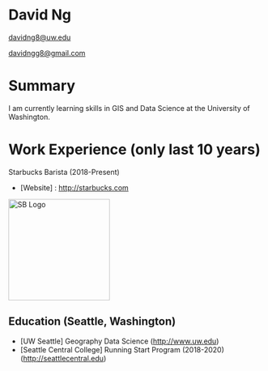 # David Ng

davidng8@uw.edu

davidngg8@gmail.com


# Summary

I am currently learning skills in GIS and Data Science at the University of Washington.

# Work Experience (only last 10 years)

Starbucks Barista (2018-Present)
* [Website] : http://starbucks.com
 <img src="https://i.imgur.com/cwoE9D7.jpg" alt="SB Logo" width="200"/>

## Education (Seattle, Washington)

* [UW Seattle] Geography Data Science (http://www.uw.edu)
* [Seattle Central College] Running Start Program (2018-2020) (http://seattlecentral.edu)

